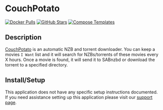 # CouchPotato

[![Docker Pulls](https://img.shields.io/docker/pulls/linuxserver/couchpotato?style=flat-square&color=607D8B&label=docker%20pulls&logo=docker)](https://hub.docker.com/r/linuxserver/couchpotato)
[![GitHub Stars](https://img.shields.io/github/stars/CouchPotato/CouchPotatoServer?style=flat-square&color=607D8B&label=github%20stars&logo=github)](https://github.com/CouchPotato/CouchPotatoServer)
[![Compose Templates](https://img.shields.io/static/v1?style=flat-square&color=607D8B&label=compose&message=templates)](https://github.com/GhostWriters/DockSTARTer/tree/master/compose/.apps/couchpotato)

## Description

[CouchPotato](https://couchpota.to/) is an automatic NZB and torrent downloader.
You can keep a movies `I Want` list and it will search for NZBs/torrents of
these movies every X hours. Once a movie is found, it will send it to SABnzbd or
download the torrent to a specified directory.

## Install/Setup

This application does not have any specific setup instructions documented. If
you need assistance setting up this application please visit our
[support page](https://dockstarter.com/basics/support/).
